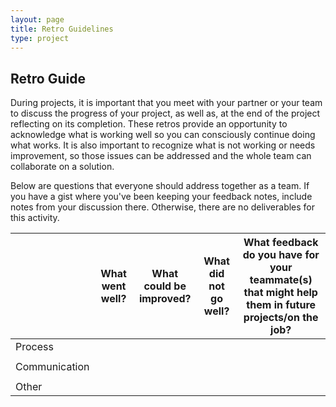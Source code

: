 ```yaml
---
layout: page
title: Retro Guidelines
type: project
---
```


## Retro Guide

During projects, it is important that you meet with your partner or your team to discuss the progress of your project, as well as, at the end of the project reflecting on its completion. These retros provide an opportunity to acknowledge what is working well so you can consciously continue doing what works. It is also important to recognize what is not working or needs improvement, so those issues can be addressed and the whole team can collaborate on a solution.

Below are questions that everyone should address together as a team. If you have a gist where you've been keeping your feedback notes, include notes from your discussion there. Otherwise, there are no deliverables for this activity. 

|   |What went well?|What could be improved?|What did not go well?|What feedback do you have for your teammate(s) that might help them in future projects/on the job?|
|---|---|---|---|---|
|Process|   |   |   |   |
|   |   |   |   |   |   |
|Communication|   |   |   |   |
|   |   |   |   |   |   |
|Other|   |   |   |   |   |
